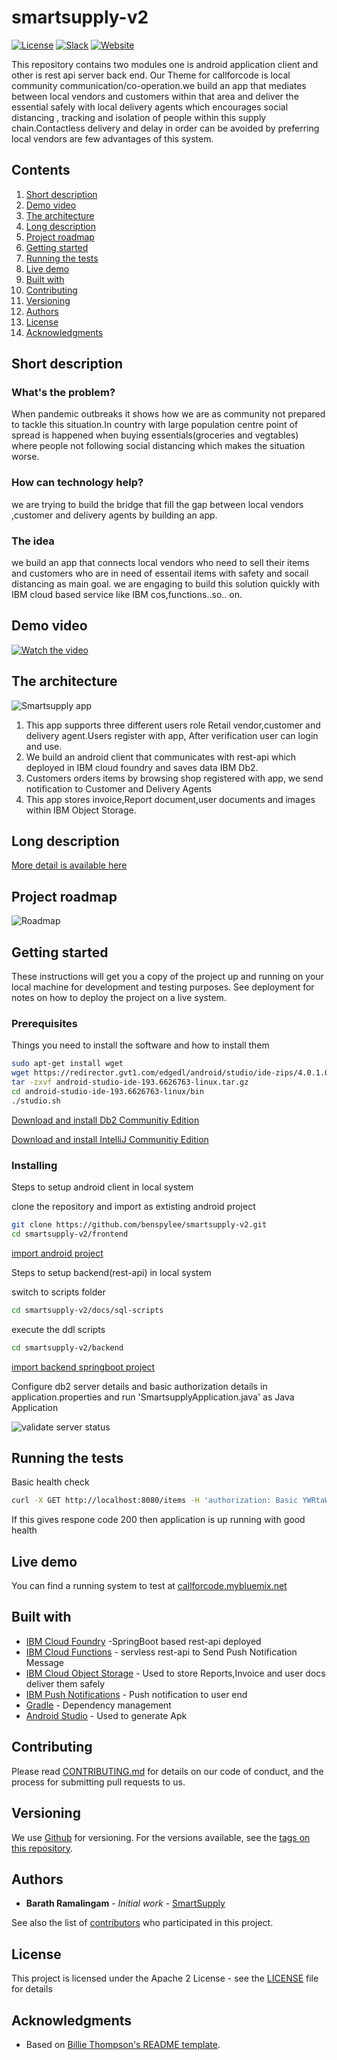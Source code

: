 # smartsupply-v2

[![License](https://img.shields.io/badge/License-Apache2-blue.svg)](https://www.apache.org/licenses/LICENSE-2.0) [![Slack](https://img.shields.io/badge/Join-Slack-blue)](https://callforcode.org/slack) [![Website](https://img.shields.io/badge/View-Website-blue)](https://github.com/benspylee/smartsupply-v2.git)

This repository contains two modules one is android application client and other is rest api server back end.
Our Theme for callforcode is local community communication/co-operation.we build an app that mediates between local vendors and customers within  that area and deliver the essential 
safely with local delivery agents which encourages social distancing , tracking and isolation of people within this supply chain.Contactless delivery and delay in order can be avoided by preferring local vendors are few advantages of this system.



## Contents

1. [Short description](#short-description)
1. [Demo video](#demo-video)
1. [The architecture](#the-architecture)
1. [Long description](#long-description)
1. [Project roadmap](#project-roadmap)
1. [Getting started](#getting-started)
1. [Running the tests](#running-the-tests)
1. [Live demo](#live-demo)
1. [Built with](#built-with)
1. [Contributing](#contributing)
1. [Versioning](#versioning)
1. [Authors](#authors)
1. [License](#license)
1. [Acknowledgments](#acknowledgments)

## Short description

### What's the problem?
When pandemic outbreaks it shows how we are as community not prepared to tackle this situation.In country with large population centre point of spread is happened
when buying essentials(groceries and vegtables) where people not following social distancing which makes the situation worse.

### How can technology help?

we are trying to build the bridge that fill the gap between local vendors ,customer and delivery agents by building an app. 

### The idea

we build an app that connects local vendors who need to sell their items and customers who are in need of essentail items with safety and socail distancing as main goal.
we are engaging to build this solution quickly with IBM cloud based service like IBM cos,functions..so.. on. 

## Demo video

[![Watch the video](https://github.com/Code-and-Response/Liquid-Prep/blob/master/images/IBM-interview-video-image.png)](https://youtu.be/vOgCOoy_Bx0)

## The architecture

![Smartsupply app](https://github.com/benspylee/smartsupply-v2/blob/master/docs/architecture.png)

1. This app supports three different users role Retail vendor,customer and delivery agent.Users register with app, After verification user can login and use.
2. We build an android client that communicates with rest-api which deployed in IBM cloud foundry and saves data IBM Db2.
3. Customers orders items by browsing shop registered with app, we send notification to Customer and Delivery Agents
4. This app stores invoice,Report document,user documents and images within IBM Object Storage.

## Long description

[More detail is available here](DESCRIPTION.md)

## Project roadmap

![Roadmap](https://github.com/benspylee/smartsupply-v2/blob/master/docs/roadmap.png)

## Getting started

These instructions will get you a copy of the project up and running on your local machine for development and testing purposes. See deployment for notes on how to deploy the project on a live system.

### Prerequisites

Things you need to install the software and how to install them

```bash
sudo apt-get install wget
wget https://redirector.gvt1.com/edgedl/android/studio/ide-zips/4.0.1.0/android-studio-ide-193.6626763-linux.tar.gz
tar -zxvf android-studio-ide-193.6626763-linux.tar.gz
cd android-studio-ide-193.6626763-linux/bin
./studio.sh
```

[Download and install Db2 Communitiy Edition](https://www.ibm.com/in-en/products/db2-database/developers)

[Download and install IntelliJ Communitiy Edition](https://www.jetbrains.com/idea/download/)

### Installing

Steps to setup android client in local system

clone the repository and import as extisting android project

```bash
git clone https://github.com/benspylee/smartsupply-v2.git
cd smartsupply-v2/frontend
```
[import android project](https://developer.android.com/studio/intro/migrate) 

Steps to setup backend(rest-api) in local system

switch to scripts folder 
```bash
cd smartsupply-v2/docs/sql-scripts
```
execute the ddl scripts 

```bash
cd smartsupply-v2/backend
```

[import backend springboot project](https://spring.io/guides/gs/intellij-idea/)

Configure db2 server details and basic authorization details in application.properties and run 'SmartsupplyApplication.java' as Java Application 

![validate server status](https://github.com/benspylee/smartsupply-v2/blob/master/docs/server-logs.png)

## Running the tests

Basic health check 
```bash
curl -X GET http://localhost:8080/items -H 'authorization: Basic YWRtaWU6ghh' -H 'cache-control: no-cache' -H 'content-type: application/json'
```
If this gives respone code 200 then application is up running with good health 

## Live demo

You can find a running system to test at [callforcode.mybluemix.net](http://callforcode.mybluemix.net/)

## Built with

* [IBM Cloud Foundry](https://www.cloudfoundry.org/the-foundry/ibm-cloud-foundry/) -SpringBoot based rest-api deployed
* [IBM Cloud Functions](https://cloud.ibm.com/catalog?search=cloud%20functions#search_results) - servless rest-api to Send Push Notification Message
* [IBM Cloud Object Storage](https://www.ibm.com/cloud/object-storage) - Used to store Reports,Invoice and user docs deliver them safely
* [IBM Push Notifications](https://www.ibm.com/cloud/push-notifications) - Push notification to user end
* [Gradle](https://gradle.org/install/) - Dependency management
* [Android Studio](https://developer.android.com/studio/releases/sdk-tools) - Used to generate Apk

## Contributing

Please read [CONTRIBUTING.md](CONTRIBUTING.md) for details on our code of conduct, and the process for submitting pull requests to us.

## Versioning

We use [Github](https://github.com/) for versioning. For the versions available, see the [tags on this repository](https://github.com/benspylee/smartsupply-v2.git).

## Authors

* **Barath Ramalingam** - *Initial work* - [SmartSupply](https://github.com/Benspylee)

See also the list of [contributors](https://github.com/benspylee/smartsupply-v2.git) who participated in this project.

## License

This project is licensed under the Apache 2 License - see the [LICENSE](LICENSE) file for details

## Acknowledgments

* Based on [Billie Thompson's README template](https://gist.github.com/PurpleBooth/109311bb0361f32d87a2).
